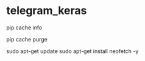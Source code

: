 # telegram_keras

pip cache info

pip cache purge

sudo apt-get update
sudo apt-get install neofetch -y